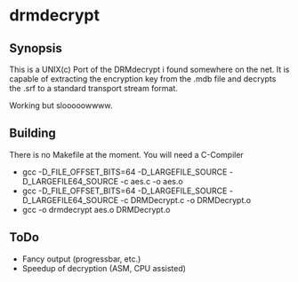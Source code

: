 # drmdecrypt
## Synopsis
This is a UNIX(c) Port of the DRMdecrypt i found somewhere on the net. It is capable of extracting the encryption key from the .mdb file and decrypts the .srf to a standard transport stream format.

Working but slooooowwww.

## Building

There is no Makefile at the moment. You will need a C-Compiler

* gcc -D_FILE_OFFSET_BITS=64 -D_LARGEFILE_SOURCE -D_LARGEFILE64_SOURCE -c aes.c -o aes.o
* gcc -D_FILE_OFFSET_BITS=64 -D_LARGEFILE_SOURCE -D_LARGEFILE64_SOURCE -c DRMDecrypt.c -o DRMDecrypt.o
* gcc -o drmdecrypt aes.o DRMDecrypt.o

## ToDo

* Fancy output (progressbar, etc.)
* Speedup of decryption (ASM, CPU assisted)
